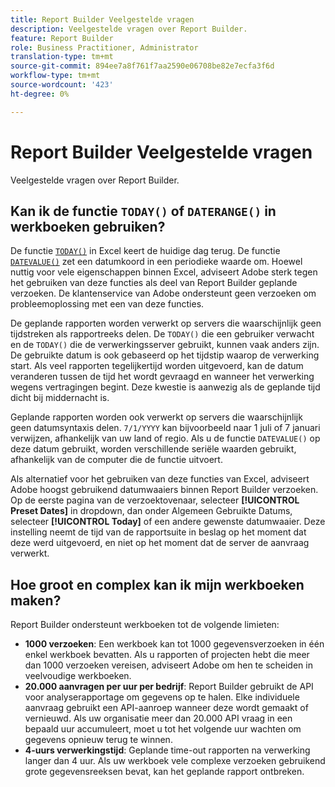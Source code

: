 ```yaml
---
title: Report Builder Veelgestelde vragen
description: Veelgestelde vragen over Report Builder.
feature: Report Builder
role: Business Practitioner, Administrator
translation-type: tm+mt
source-git-commit: 894ee7a8f761f7aa2590e06708be82e7ecfa3f6d
workflow-type: tm+mt
source-wordcount: '423'
ht-degree: 0%

---
```



# Report Builder Veelgestelde vragen

Veelgestelde vragen over Report Builder.

## Kan ik de functie `TODAY()` of `DATERANGE()` in werkboeken gebruiken?

De functie [`TODAY()`](https://support.microsoft.com/en-us/office/today-function-5eb3078d-a82c-4736-8930-2f51a028fdd9) in Excel keert de huidige dag terug. De functie [`DATEVALUE()`](https://support.microsoft.com/en-us/office/datevalue-function-df8b07d4-7761-4a93-bc33-b7471bbff252) zet een datumkoord in een periodieke waarde om. Hoewel nuttig voor vele eigenschappen binnen Excel, adviseert Adobe sterk tegen het gebruiken van deze functies als deel van Report Builder geplande verzoeken. De klantenservice van Adobe ondersteunt geen verzoeken om probleemoplossing met een van deze functies.

De geplande rapporten worden verwerkt op servers die waarschijnlijk geen tijdstreken als rapportreeks delen. De `TODAY()` die een gebruiker verwacht en de `TODAY()` die de verwerkingsserver gebruikt, kunnen vaak anders zijn. De gebruikte datum is ook gebaseerd op het tijdstip waarop de verwerking start. Als veel rapporten tegelijkertijd worden uitgevoerd, kan de datum veranderen tussen de tijd het wordt gevraagd en wanneer het verwerking wegens vertragingen begint. Deze kwestie is aanwezig als de geplande tijd dicht bij middernacht is.

Geplande rapporten worden ook verwerkt op servers die waarschijnlijk geen datumsyntaxis delen. `7/1/YYYY` kan bijvoorbeeld naar 1 juli of 7 januari verwijzen, afhankelijk van uw land of regio. Als u de functie `DATEVALUE()` op deze datum gebruikt, worden verschillende seriële waarden gebruikt, afhankelijk van de computer die de functie uitvoert.

Als alternatief voor het gebruiken van deze functies van Excel, adviseert Adobe hoogst gebruikend datumwaaiers binnen Report Builder verzoeken. Op de eerste pagina van de verzoektovenaar, selecteer **[!UICONTROL Preset Dates]** in dropdown, dan onder Algemeen Gebruikte Datums, selecteer **[!UICONTROL Today]** of een andere gewenste datumwaaier. Deze instelling neemt de tijd van de rapportsuite in beslag op het moment dat deze werd uitgevoerd, en niet op het moment dat de server de aanvraag verwerkt.

## Hoe groot en complex kan ik mijn werkboeken maken?

Report Builder ondersteunt werkboeken tot de volgende limieten:

* **1000 verzoeken**: Een werkboek kan tot 1000 gegevensverzoeken in één enkel werkboek bevatten. Als u rapporten of projecten hebt die meer dan 1000 verzoeken vereisen, adviseert Adobe om hen te scheiden in veelvoudige werkboeken.
* **20.000 aanvragen per uur per bedrijf**: Report Builder gebruikt de API voor analyserapportage om gegevens op te halen. Elke individuele aanvraag gebruikt een API-aanroep wanneer deze wordt gemaakt of vernieuwd. Als uw organisatie meer dan 20.000 API vraag in een bepaald uur accumuleert, moet u tot het volgende uur wachten om gegevens opnieuw terug te winnen.
* **4-uurs verwerkingstijd**: Geplande time-out rapporten na verwerking langer dan 4 uur. Als uw werkboek vele complexe verzoeken gebruikend grote gegevensreeksen bevat, kan het geplande rapport ontbreken.
